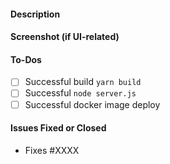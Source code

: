 #### Description

#### Screenshot (if UI-related)

#### To-Dos

- [  ] Successful build `yarn build`
- [  ] Successful `node server.js`
- [  ] Successful docker image deploy

#### Issues Fixed or Closed

- Fixes #XXXX
